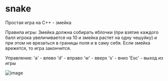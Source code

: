 # snake
Простая игра на C++ - змейка


Правила игры:
  Змейка должна собирать яблочки (при взятие каждого балл игрока увеличивается на 10 и змейка растет на одну чешуйку) и при этом не врезаться в границы поля и в саму себя. Если змейка врежется, то игра закончится.

Управление:
  'a' - влево
  'd' - вправо
  'w' - вверх
  's' - вниз
  'Esc' - выход из игры

![image](https://github.com/rolik00/snake/assets/148611487/29a79faf-33c1-44f1-ab4f-85bedd09b1a1)

